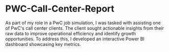 # PWC-Call-Center-Report
As part of my role in a PwC job simulation, I was tasked with assisting one of PwC's call center clients. The client sought actionable insights from their raw data to improve operational efficiency and identify growth opportunities. To address this, I developed an interactive Power BI dashboard showcasing key metrics. 
